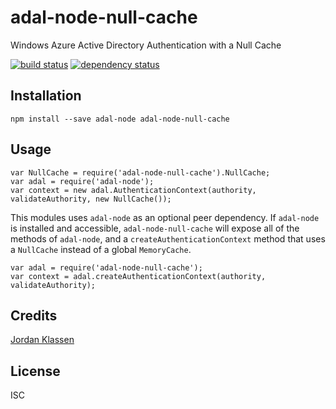 # adal-node-null-cache

Windows Azure Active Directory Authentication with a Null Cache

[![build status](https://secure.travis-ci.org/forivall/adal-node-null-cache.svg)](http://travis-ci.org/forivall/adal-node-null-cache)
[![dependency status](https://david-dm.org/forivall/adal-node-null-cache.svg)](https://david-dm.org/forivall/adal-node-null-cache)

## Installation

```
npm install --save adal-node adal-node-null-cache
```

## Usage

```
var NullCache = require('adal-node-null-cache').NullCache;
var adal = require('adal-node');
var context = new adal.AuthenticationContext(authority, validateAuthority, new NullCache());
```

This modules uses `adal-node` as an optional peer dependency. If `adal-node` is
installed and accessible, `adal-node-null-cache` will expose all of the methods
of `adal-node`, and a `createAuthenticationContext` method that uses a
`NullCache` instead of a global `MemoryCache`.

```
var adal = require('adal-node-null-cache');
var context = adal.createAuthenticationContext(authority, validateAuthority);
```

## Credits
[Jordan Klassen](https://github.com/forivall/)

## License

ISC
